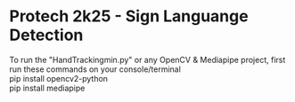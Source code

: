 <h1>Protech 2k25 - Sign Languange Detection</h1>
To run the "HandTrackingmin.py" or any OpenCV & Mediapipe project, first run these commands on your console/terminal 
<br>
pip install opencv2-python
<br>
pip install mediapipe
